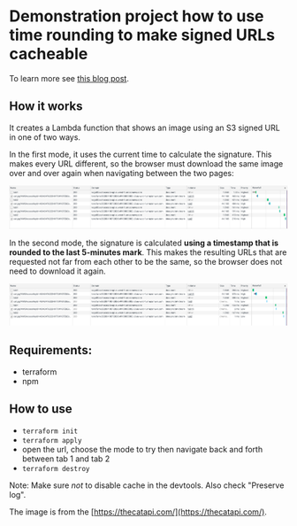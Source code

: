 # Demonstration project how to use time rounding to make signed URLs cacheable

To learn more see [this blog post](https://advancedweb.hu/cacheable-s3-signed-urls/).

## How it works

It creates a Lambda function that shows an image using an S3 signed URL in one of two ways.

In the first mode, it uses the current time to calculate the signature. This makes every URL different, so the browser must download the same image over and over again when navigating between the two pages:

![](docs/default.png)

In the second mode, the signature is calculated **using a timestamp that is rounded to the last 5-minutes mark**. This makes the resulting URLs that are requested not far from each other to be the same, so the browser does not need to download it again.

![](docs/truncated.png)

## Requirements:

* terraform
* npm

## How to use

* ```terraform init```
* ```terraform apply```
* open the url, choose the mode to try then navigate back and forth between tab 1 and tab 2
* ```terraform destroy```

Note: Make sure *not* to disable cache in the devtools. Also check "Preserve log".

The image is from the [https://thecatapi.com/](https://thecatapi.com/).
